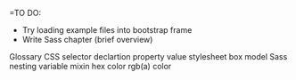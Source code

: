 =TO DO:

* Try loading example files into bootstrap frame
* Write Sass chapter (brief overview)


Glossary
CSS
selector
declartion
property
value
stylesheet
box model
Sass
nesting
variable
mixin
hex color
rgb(a) color